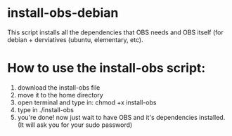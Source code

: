 # install-obs-debian
This script installs all the dependencies that OBS needs and OBS itself (for debian + derviatives (ubuntu, elementary, etc).
# How to use the install-obs script: 
1. download the install-obs file
2. move it to the home directory
3. open terminal and type in: chmod +x install-obs
4. type in ./install-obs
5. you're done! now just wait to have OBS and it's dependencies installed. (It will ask you for your sudo password)
